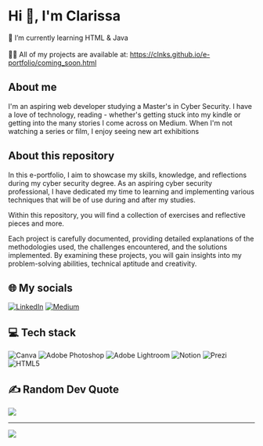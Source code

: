# Hi 👋, I'm Clarissa

🌱 I’m currently learning HTML & Java<br><br>👨‍💻 All of my projects are available at: https://clnks.github.io/e-portfolio/coming_soon.html<br>

## About me

I'm an aspiring web developer studying a Master's in Cyber Security. I have a love of technology, reading - whether's getting stuck into my kindle or getting  into the many stories I come across on Medium. When I'm not watching a series or film, I enjoy seeing new art exhibitions 

## About this repository

In this e-portfolio, I aim to showcase my skills, knowledge, and reflections during my cyber security degree. As an aspiring cyber security professional, I have dedicated my time to learning and implementing various techniques that will be of use during and after my studies.

Within this repository, you will find a collection of exercises and reflective pieces and more.

Each project is carefully documented, providing detailed explanations of the methodologies used, the challenges encountered, and the solutions implemented. By examining these projects, you will gain insights into my problem-solving abilities, technical aptitude and creativity.


## 🌐 My socials
[![LinkedIn](https://img.shields.io/badge/LinkedIn-%230077B5.svg?logo=linkedin&logoColor=white)](https://linkedin.com/in/@clarissaankrah) [![Medium](https://img.shields.io/badge/Medium-12100E?logo=medium&logoColor=white)](https://medium.com/@@clarissaankrah) 

## 💻 Tech stack
![Canva](https://img.shields.io/badge/Canva-%2300C4CC.svg?style=for-the-badge&logo=Canva&logoColor=white) ![Adobe Photoshop](https://img.shields.io/badge/adobephotoshop-%2331A8FF.svg?style=for-the-badge&logo=adobephotoshop&logoColor=white) ![Adobe Lightroom](https://img.shields.io/badge/Adobe%20Lightroom-31A8FF.svg?style=for-the-badge&logo=Adobe%20Lightroom&logoColor=white) ![Notion](https://img.shields.io/badge/Notion-%23000000.svg?style=for-the-badge&logo=notion&logoColor=white) ![Prezi](https://img.shields.io/badge/Prezi-%23000000.svg?style=for-the-badge&logo=Prezi&logoColor=white) ![HTML5](https://img.shields.io/badge/html5-%23E34F26.svg?style=for-the-badge&logo=html5&logoColor=white)

## ✍️ Random Dev Quote
![](https://quotes-github-readme.vercel.app/api?type=horizontal&theme=dark)

---
[![](https://visitcount.itsvg.in/api?id=clnks&icon=0&color=12)](https://visitcount.itsvg.in)
